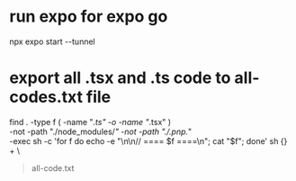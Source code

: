 # run expo for expo go
npx expo start --tunnel

# export all .tsx and .ts code to all-codes.txt file
find . -type f \( -name "*.ts" -o -name "*.tsx" \) \
  -not -path "./node_modules/*" -not -path "./.pnp.*" \
  -exec sh -c 'for f do echo -e "\n\n// ==== $f ====\n"; cat "$f"; done' sh {} + \
  > all-code.txt
 